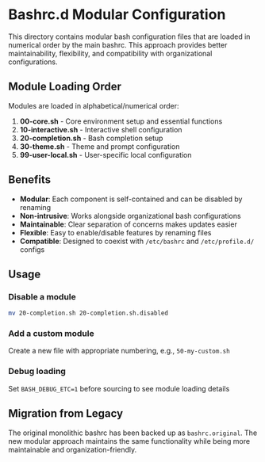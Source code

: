 # Bashrc.d Modular Configuration

This directory contains modular bash configuration files that are loaded in numerical order by the main bashrc. This approach provides better maintainability, flexibility, and compatibility with organizational configurations.

## Module Loading Order

Modules are loaded in alphabetical/numerical order:

1. **00-core.sh** - Core environment setup and essential functions
2. **10-interactive.sh** - Interactive shell configuration  
3. **20-completion.sh** - Bash completion setup
4. **30-theme.sh** - Theme and prompt configuration
5. **99-user-local.sh** - User-specific local configuration

## Benefits

- **Modular**: Each component is self-contained and can be disabled by renaming
- **Non-intrusive**: Works alongside organizational bash configurations 
- **Maintainable**: Clear separation of concerns makes updates easier
- **Flexible**: Easy to enable/disable features by renaming files
- **Compatible**: Designed to coexist with `/etc/bashrc` and `/etc/profile.d/` configs

## Usage

### Disable a module
```bash
mv 20-completion.sh 20-completion.sh.disabled
```

### Add a custom module  
Create a new file with appropriate numbering, e.g., `50-my-custom.sh`

### Debug loading
Set `BASH_DEBUG_ETC=1` before sourcing to see module loading details

## Migration from Legacy

The original monolithic bashrc has been backed up as `bashrc.original`. The new modular approach maintains the same functionality while being more maintainable and organization-friendly.